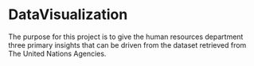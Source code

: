 # DataVisualization
The purpose for this project is to give the human resources department three primary insights that can be driven from the dataset retrieved from The United Nations Agencies. 
